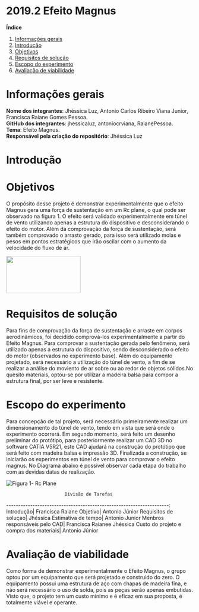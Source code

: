 # 2019.2 Efeito Magnus

**Índice**
1. [Informações gerais](#id1)
1. [Introdução](#id2)
2. [Objetivos](#id4)
1. [Requisitos de solução](#id5)
3. [Escopo do experimento](#id6)
4. [Avaliação de viabilidade](#id7)
<div id='id1' />

<h1>Informações gerais </h1>

**Nome dos integrantes**: Jhéssica Luz, Antonio Carlos Ribeiro Viana Junior, Francisca Raiane Gomes Pessoa.  
**GitHub dos integrantes**: jhessicaluz, antoniocrviana, RaianePessoa.  
**Tema**: Efeito Magnus.  
**Responsável pela criação do repositório**: Jhéssica Luz

<h1>Introdução </h1>

<h1>Objetivos </h1>

 O propósito  desse projeto é demonstrar experimentalmente que o  efeito Magnus gera uma força de sustentação em um Rc plane, o qual pode ser observado na figura 1. O efeito será validado experimentalmente em túnel de vento utilizando apenas a estrutura do dispositivo e desconsiderando o efeito do motor. Além da comprovação da força de sustentação, será também comprovado o arrasto gerado, para isso será utilizado molas e pesos em pontos estratégicos  que irão oscilar com o aumento da velocidade do fluxo de ar.  

<img src="https://static.wixstatic.com/media/42044d_7721dc274180459180a3ccff567550f4~mv2.jpg/v1/fill/w_593,h_1024,al_c,q_85/42044d_7721dc274180459180a3ccff567550f4~mv2.webp" width="200" height="100">


<h1>Requisitos de solução </h1>

Para fins de  comprovação da força de sustentação e arraste em corpos aerodinâmicos, foi decidido comprová-los experimentalmente a partir do Efeito Magnus. Para comprovar a sustentação gerada pelo fenômeno, será utilizado apenas a estrutura do dispositivo, sendo desconsiderado o efeito do motor (observados no experimento base). Além do equipamento projetado, será necessário a utilização do túnel de vento, a fim de se realizar a análise do moviento de ar sobre ou ao redor de objetos sólidos.No quesito materiais, optou-se por utilizar a madeira balsa para compor a estrutura final, por ser leve e resistente.

<h1>Escopo do experimento </h1> 

<p>
  Para concepção de tal projeto, será necessário primeiramente realizar um dimensionamento do túnel de vento, tendo em vista que será onde o experimento ocorrerá. Em segundo momento, será feito um desenho preliminar do protótipo, para posteriormente realizar um CAD 3D no software CATIA V5R21, este CAD ajudará na construção do protótipo que será feito com madeira balsa e impressão 3D. Finalizada a construção, se iniciarão os experimentos em túnel de vento para comprovar o efeito magnus. No Diagrama abaixo é possivel observar cada etapa do trabalho com as devidas datas de realização.
<br />
 
![Figura 1- Rc Plane](https://i.imgur.com/WR8U144.png)

                          Divisão de Tarefas
--------------------------------------------------------------------: 
Introdução| Francisca Raiane
Objetivo| Antonio Júnior
Requisitos de soluçao| Jhéssica
Estimativa de tempo| Antonio Junior
Menbros responsáveis pelo CAD| Francisca Raianee Jhéssica
Custo do projeto e compra dos materiais| Antonio Júnior




<h1>Avaliação de viabilidade </h1>
Como forma de demonstrar experimentalmente o Efeito Magnus, o grupo optou por um equipamento que será projetado e construido do zero.   O equipamento possui uma estrutura de aço com  chapas de madeira fina, e não será necessário o uso de solda, pois as peças serão apenas embutidas. Visto que, o projeto tem um custo mínimo e é eficaz em sua proposta, é totalmente viável e operante.  
